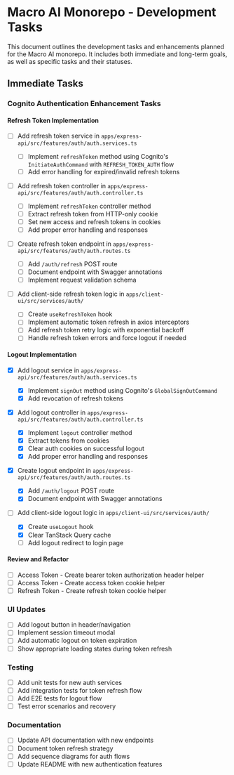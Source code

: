 # Macro AI Monorepo - Development Tasks

This document outlines the development tasks and enhancements planned for the Macro AI monorepo. It includes both immediate and long-term goals, as well as specific tasks and their statuses.

## Immediate Tasks

### Cognito Authentication Enhancement Tasks

#### Refresh Token Implementation

- [ ] Add refresh token service in `apps/express-api/src/features/auth/auth.services.ts`

  - [ ] Implement `refreshToken` method using Cognito's `InitiateAuthCommand` with `REFRESH_TOKEN_AUTH` flow
  - [ ] Add error handling for expired/invalid refresh tokens

- [ ] Add refresh token controller in `apps/express-api/src/features/auth/auth.controller.ts`

  - [ ] Implement `refreshToken` controller method
  - [ ] Extract refresh token from HTTP-only cookie
  - [ ] Set new access and refresh tokens in cookies
  - [ ] Add proper error handling and responses

- [ ] Create refresh token endpoint in `apps/express-api/src/features/auth/auth.routes.ts`

  - [ ] Add `/auth/refresh` POST route
  - [ ] Document endpoint with Swagger annotations
  - [ ] Implement request validation schema

- [ ] Add client-side refresh token logic in `apps/client-ui/src/services/auth/`
  - [ ] Create `useRefreshToken` hook
  - [ ] Implement automatic token refresh in axios interceptors
  - [ ] Add refresh token retry logic with exponential backoff
  - [ ] Handle refresh token errors and force logout if needed

#### Logout Implementation

- [x] Add logout service in `apps/express-api/src/features/auth/auth.services.ts`

  - [x] Implement `signOut` method using Cognito's `GlobalSignOutCommand`
  - [x] Add revocation of refresh tokens

- [x] Add logout controller in `apps/express-api/src/features/auth/auth.controller.ts`

  - [x] Implement `logout` controller method
  - [x] Extract tokens from cookies
  - [x] Clear auth cookies on successful logout
  - [x] Add proper error handling and responses

- [x] Create logout endpoint in `apps/express-api/src/features/auth/auth.routes.ts`

  - [x] Add `/auth/logout` POST route
  - [x] Document endpoint with Swagger annotations

- [ ] Add client-side logout logic in `apps/client-ui/src/services/auth/`
  - [x] Create `useLogout` hook
  - [x] Clear TanStack Query cache
  - [ ] Add logout redirect to login page

#### Review and Refactor

- [ ] Access Token - Create bearer token authorization header helper
- [ ] Access Token - Create access token cookie helper
- [ ] Refresh Token - Create refresh token cookie helper

### UI Updates

- [ ] Add logout button in header/navigation
- [ ] Implement session timeout modal
- [ ] Add automatic logout on token expiration
- [ ] Show appropriate loading states during token refresh

### Testing

- [ ] Add unit tests for new auth services
- [ ] Add integration tests for token refresh flow
- [ ] Add E2E tests for logout flow
- [ ] Test error scenarios and recovery

### Documentation

- [ ] Update API documentation with new endpoints
- [ ] Document token refresh strategy
- [ ] Add sequence diagrams for auth flows
- [ ] Update README with new authentication features

